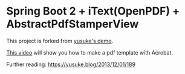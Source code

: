 # Spring Boot 2 + iText(OpenPDF) + AbstractPdfStamperView 

This project is forked from [yusuke's demo](https://github.com/yusuke/javaform).

[This video](https://youtu.be/ZEWte64ehKU) will show you how to make a pdf template with Acrobat.

Further reading: https://yusuke.blog/2013/12/01/189
